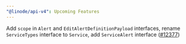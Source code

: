 ```yaml
---
"@linode/api-v4": Upcoming Features
---
```


Add `scope` in `Alert` and `EditAlertDefinitionPayload` interfaces, rename `ServiceTypes` interface to `Service`, add `ServiceAlert` interface ([#12377](https://github.com/linode/manager/pull/12377))

